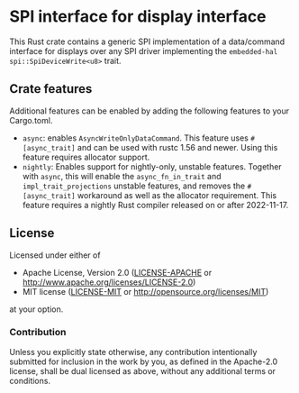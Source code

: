 # SPI interface for display interface

This Rust crate contains a generic SPI implementation of a data/command
interface for displays over any SPI driver implementing the `embedded-hal`
`spi::SpiDeviceWrite<u8>` trait.

## Crate features

Additional features can be enabled by adding the following features to your Cargo.toml.

 - `async`: enables `AsyncWriteOnlyDataCommand`. This feature uses `#[async_trait]` and can be
   used with rustc 1.56 and newer. Using this feature requires allocator support.
 - `nightly`: Enables support for nightly-only, unstable features. Together with `async`, this will
   enable the `async_fn_in_trait` and `impl_trait_projections` unstable features,
   and removes the `#[async_trait]` workaround as well as the allocator requirement.
   This feature requires a nightly Rust compiler released on or after 2022-11-17.

## License

Licensed under either of

- Apache License, Version 2.0 ([LICENSE-APACHE](LICENSE-APACHE) or
  http://www.apache.org/licenses/LICENSE-2.0)
- MIT license ([LICENSE-MIT](LICENSE-MIT) or http://opensource.org/licenses/MIT)

at your option.

### Contribution

Unless you explicitly state otherwise, any contribution intentionally submitted for inclusion in the
work by you, as defined in the Apache-2.0 license, shall be dual licensed as above, without any
additional terms or conditions.
